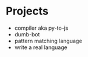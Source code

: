 # **Projects**

* compiler aka py-to-js
* dumb-bot
* pattern matching language
* write a real language
